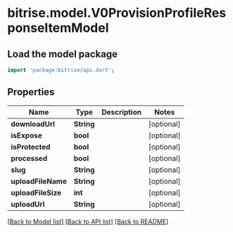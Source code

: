 # bitrise.model.V0ProvisionProfileResponseItemModel

## Load the model package
```dart
import 'package:bitrise/api.dart';
```

## Properties
Name | Type | Description | Notes
------------ | ------------- | ------------- | -------------
**downloadUrl** | **String** |  | [optional] 
**isExpose** | **bool** |  | [optional] 
**isProtected** | **bool** |  | [optional] 
**processed** | **bool** |  | [optional] 
**slug** | **String** |  | [optional] 
**uploadFileName** | **String** |  | [optional] 
**uploadFileSize** | **int** |  | [optional] 
**uploadUrl** | **String** |  | [optional] 

[[Back to Model list]](../README.md#documentation-for-models) [[Back to API list]](../README.md#documentation-for-api-endpoints) [[Back to README]](../README.md)


